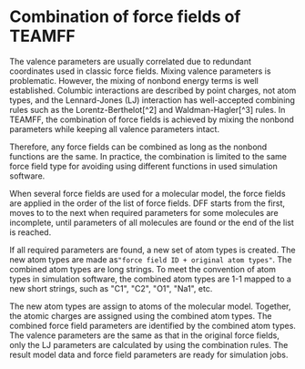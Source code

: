 # Combination of force fields of TEAMFF

The valence parameters are usually correlated due to redundant coordinates used in classic force fields. Mixing valence parameters is problematic. However, the mixing of nonbond energy terms is well established. Columbic interactions are described by point charges, not atom types, and the Lennard-Jones (LJ) interaction has well-accepted combining rules such as the Lorentz-Berthelot[^2] and Waldman-Hagler[^3] rules. In TEAMFF, the combination of force fields is achieved by mixing the nonbond parameters while keeping all valence parameters intact.

Therefore, any force fields can be combined as long as the nonbond functions are the same. In practice, the combination is limited to the same force field type for avoiding using different functions in used simulation software.

When several force fields are used for a molecular model, the force fields are applied in the order of the list of force fields. DFF starts from the first, moves to to the next when required parameters for some molecules are incomplete, until parameters of all molecules are found or the end of the list is reached.

If all required parameters are found, a new set of atom types is created. The new atom types are made as`"force field ID + original atom types"`. The combined atom types are long strings. To meet the convention of atom types in simulation software, the combined atom types are 1-1 mapped to a new short strings, such as "C1", "C2", "O1", "Na1", etc.

The new atom types are assign to atoms of the molecular model. Together, the atomic charges are assigned using the combined atom types. The combined force field parameters are identified by the combined atom types. The valence parameters are the same as that in the original force fields, only the LJ parameters are calculated by using the combination rules. The result model data and force field parameters are ready for simulation jobs.

